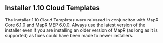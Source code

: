 ## Installer 1.10 Cloud Templates

The installer 1.10 Cloud Templates were released in conjunciton with MapR Core 6.1.0 and MapR MEP 6.0.0. Always use the latest version of the installer even if you are installing an older version of MapR (as long as it is supported) as fixes could have been made to newer installers.
